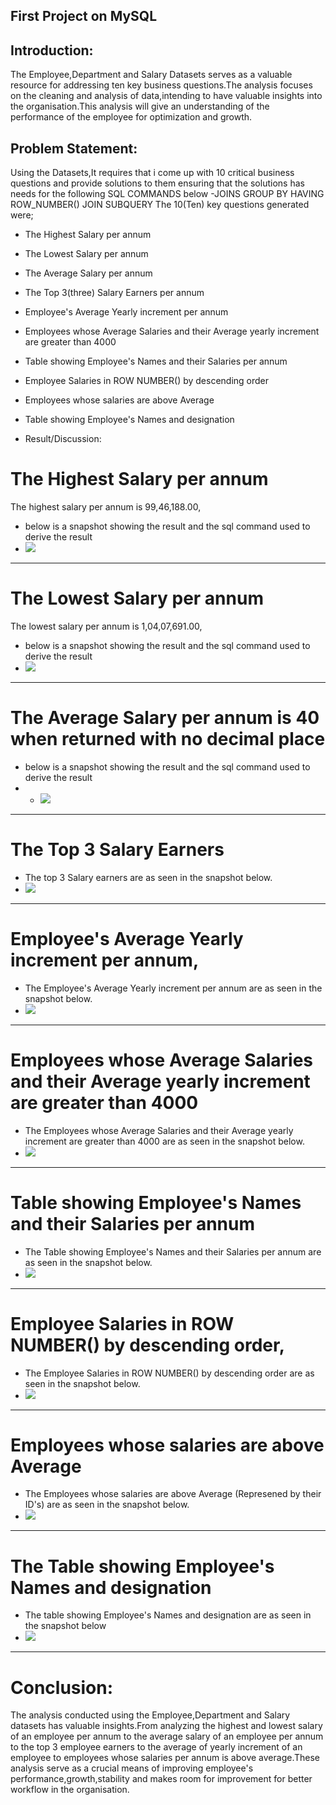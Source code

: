 ## First Project on MySQL
## Introduction:
The Employee,Department and Salary Datasets serves as a valuable resource for addressing ten key business questions.The analysis focuses on the cleaning and analysis of data,intending to have valuable insights into the organisation.This analysis will give an understanding of the performance of the employee for optimization and growth.

## Problem Statement:
Using the Datasets,It requires that i come up with 10 critical business questions and provide solutions to them ensuring that the solutions has needs for the following SQL COMMANDS below
-JOINS
GROUP BY
HAVING
ROW_NUMBER()
JOIN
SUBQUERY
The 10(Ten) key questions generated were;
- The Highest Salary per annum
- The Lowest Salary per annum
- The Average Salary per annum
- The Top 3(three) Salary Earners  per annum
- Employee's Average Yearly increment per annum
- Employees whose Average Salaries and their Average yearly increment are greater than 4000
- Table showing Employee's Names and their Salaries per annum
- Employee Salaries in ROW NUMBER() by descending order
- Employees whose salaries are above Average
- Table showing Employee's Names and designation

- Result/Discussion:
# The Highest Salary per annum
The highest salary per annum is 99,46,188.00,
- below is a snapshot showing the result and the sql command used to derive the result
- ![](SQL_PROJECT11.PNG)
- --
# The Lowest Salary per annum
The lowest salary per annum is 1,04,07,691.00,
- below is a snapshot showing the result and the sql command used to derive the result
- ![](SQL_PROJECT12.PNG)
- --
# The Average Salary per annum is 40 when returned with no decimal place 
- below is a snapshot showing the result and the sql command used to derive the result
- - ![](SQL_PROJECT3.PNG)
- --
# The Top 3 Salary Earners
- The top 3 Salary earners are as seen in the snapshot below.
- ![](SQL_PROJECT5.PNG)
- --
# Employee's Average Yearly increment per annum,
- The Employee's Average Yearly increment per annum are as seen in the snapshot below.
- ![](SQL_PROJECT4.PNG)
- --
# Employees whose Average Salaries and their Average yearly increment are greater than 4000
- The Employees whose Average Salaries and their Average yearly increment are greater than 4000 are as seen in the snapshot below.
- ![](SQL_PROJECT7.PNG)
- --
# Table showing Employee's Names and their Salaries per annum
- The Table showing Employee's Names and their Salaries per annum are as seen in the snapshot below.
- ![](SQL_PROJECT6.PNG)
- --
# Employee Salaries in ROW NUMBER() by descending order,
- The Employee Salaries in ROW NUMBER() by descending order are as seen in the snapshot below.
- ![](SQL_PROJECT9.PNG)
- --
#  Employees whose salaries are above Average
- The Employees whose salaries are above Average (Represened by their ID's) are as seen in the snapshot below.
- ![](SQL_PROJECT8.PNG)
- --
# The Table showing Employee's Names and designation
- The table showing Employee's Names and designation are as seen in the snapshot below
- ![](SQL_PROJECT1O.PNG)
- --
# **Conclusion:**
The analysis conducted using the Employee,Department and Salary datasets has valuable insights.From analyzing the highest and lowest salary of an employee per annum to the average salary of an employee per annum to the top 3 employee earners to the average of yearly increment of an employee to employees whose salaries per annum is above average.These analysis serve as a crucial means of improving employee's performance,growth,stability and makes room for improvement for better workflow in the organisation.






